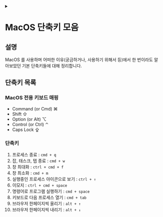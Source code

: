 <link rel="stylesheet" type="text/css" href="/css/header.css">
<link rel="stylesheet" type="text/css" href="/css/bootstrap/5.3.0-alpha1/bootstrap.css">
<div class="sticky-top bg-white pt-1 pb-2" id="header-div-max"></div>
<details id="display-none"><summary></summary>
  <script src="/js/header.js" defer="defer"></script>
  <script src="/js/table/numbering.js" defer="defer"></script>
  <script src="/js/bootstrap/5.3.0-alpha1/bootstrap.bundle.js" defer="defer"></script>
</details>

# MacOS 단축키 모음

## 설명

MacOS 를 사용하며 어떠한 이유(궁금하거나, 사용하기 위해서 등)에서 한 번이라도 알아보았던 기본 단축키들에 대해 정리합니다.

## 단축키 목록

### MacOS 전용 키보드 매핑

- Command (or Cmd) ⌘
- Shift ⇧
- Option (or Alt) ⌥
- Control (or Ctrl) ⌃
- Caps Lock ⇪

### 단축키

1. 프로세스 종료 : `cmd + q`
1. 잡, 태스크, 탭 종료 : `cmd + w`
1. 창 최대화 : `ctrl + cmd + f`
1. 창 최소화 : `cmd + m`
1. 실행중인 프로세스 아이콘으로 보기 : `ctrl + ↑`
1. 이모지 : `ctrl + cmd + space`
1. 명령어로 프로그램 실행하기 : `cmd + space`
1. 키보드로 다음 프로세스 열기 : `cmd + tab`
1. 브라우저 한페이지씩 올리기 : `alt + ↑`
1. 브라우저 한페이지씩 내리기 : `alt + ↓`
